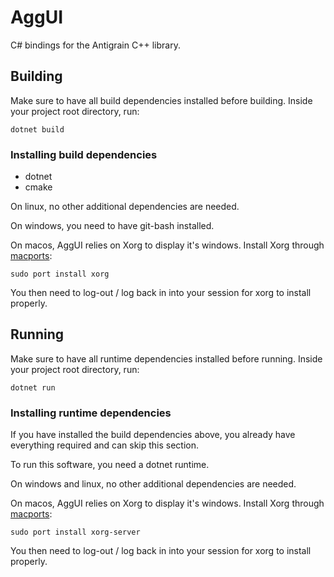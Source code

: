 # AggUI

C# bindings for the Antigrain C++ library.

## Building

Make sure to have all build dependencies installed before building.
Inside your project root directory, run:
```
dotnet build
```

### Installing build dependencies

- dotnet
- cmake

On linux, no other additional dependencies are needed.

On windows, you need to have git-bash installed.

On macos, AggUI relies on Xorg to display it's windows.
Install Xorg through [macports](https://www.macports.org/install.php):
```
sudo port install xorg
```
You then need to log-out / log back in into your session for xorg to install properly.


## Running

Make sure to have all runtime dependencies installed before running.
Inside your project root directory, run:
```
dotnet run
```

### Installing runtime dependencies

If you have installed the build dependencies above, you already have everything required and can skip this section.

To run this software, you need a dotnet runtime.

On windows and linux, no other additional dependencies are needed.

On macos, AggUI relies on Xorg to display it's windows.
Install Xorg through [macports](https://www.macports.org/install.php):
```
sudo port install xorg-server
```
You then need to log-out / log back in into your session for xorg to install properly.

